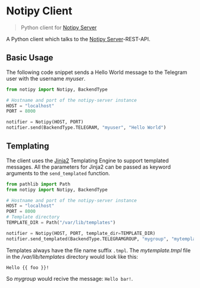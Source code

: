 # Notipy Client
> Python client for [Notipy Server](https://github.com/michaelimfeld/notipy-server)

A Python client which talks to the [Notipy Server](https://github.com/michaelimfeld/notipy-server)-REST-API.

## Basic Usage
The following code snippet sends a Hello World message to the Telegram user
with the username _myuser_.

```python
from notipy import Notipy, BackendType

# Hostname and port of the notipy-server instance
HOST = "localhost"
PORT = 8000

notifier = Notipy(HOST, PORT)
notifier.send(BackendType.TELEGRAM, "myuser", "Hello World")
```

## Templating
The client uses the [Jinja2](https://github.com/pallets/jinja) Templating Engine to support templated messages.
All the parameters for Jinja2 can be passed as keyword arguments to the `send_templated` function.

```python
from pathlib import Path
from notipy import Notipy, BackendType

# Hostname and port of the notipy-server instance
HOST = "localhost"
PORT = 8000
# Template directory
TEMPLATE_DIR = Path("/var/lib/templates")

notifier = Notipy(HOST, PORT, template_dir=TEMPLATE_DIR)
notifier.send_templated(BackendType.TELEGRAMGROUP, "mygroup", "mytemplate", foo="bar")
```
Templates always have the file name suffix `.tmpl`. The _mytemplate.tmpl_ file in the _/var/lib/templates_ directory
would look like this:
```jinja
Hello {{ foo }}!
```
So _mygroup_ would recive the message: `Hello bar!`.